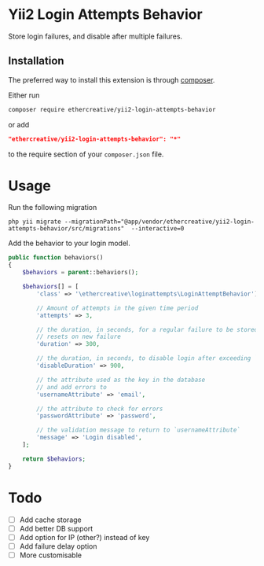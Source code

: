 Yii2 Login Attempts Behavior
========================

Store login failures, and disable after multiple failures.

Installation
------------
The preferred way to install this extension is through [composer](http://getcomposer.org/download/).

Either run
```sh
composer require ethercreative/yii2-login-attempts-behavior
```
or add
```json
"ethercreative/yii2-login-attempts-behavior": "*"
```
to the require section of your `composer.json` file.

Usage
=====
Run the following migration

    php yii migrate --migrationPath="@app/vendor/ethercreative/yii2-login-attempts-behavior/src/migrations"  --interactive=0

Add the behavior to your login model.

```php
public function behaviors()
{
    $behaviors = parent::behaviors();

    $behaviors[] = [
        'class' => '\ethercreative\loginattempts\LoginAttemptBehavior'],

        // Amount of attempts in the given time period
        'attempts' => 3,

        // the duration, in seconds, for a regular failure to be stored for
        // resets on new failure
        'duration' => 300,

        // the duration, in seconds, to disable login after exceeding `attemps`
        'disableDuration' => 900,

        // the attribute used as the key in the database
        // and add errors to
        'usernameAttribute' => 'email',

        // the attribute to check for errors
        'passwordAttribute' => 'password',

        // the validation message to return to `usernameAttribute`
        'message' => 'Login disabled',
    ];

    return $behaviors;
}
```

Todo
====

- [ ] Add cache storage
- [ ] Add better DB support
- [ ] Add option for IP (other?) instead of key
- [ ] Add failure delay option
- [ ] More customisable
